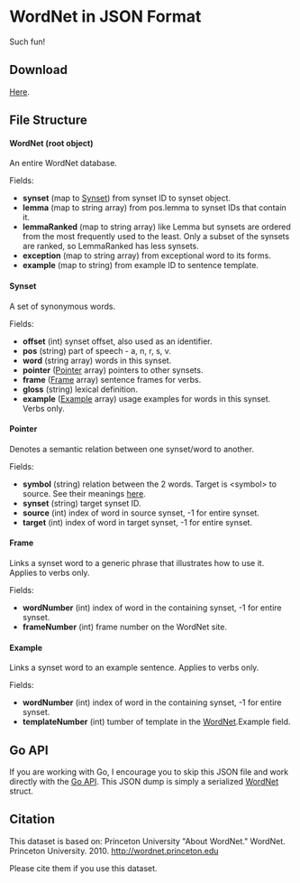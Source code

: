 WordNet in JSON Format
======================

Such fun!

Download
--------

[Here](https://www.dropbox.com/s/etbc8agulvtyzxt/wordnet.json.gz?dl=0).

File Structure
--------------

#### WordNet (root object)

An entire WordNet database.

Fields:

* **synset** (map to [Synset](#synset)) from synset ID to synset object.
* **lemma** (map to string array) from pos.lemma to synset IDs that contain it.
* **lemmaRanked** (map to string array) like Lemma but synsets are ordered from the
  most frequently used to the least. Only a subset of the synsets are ranked, so
  LemmaRanked has less synsets.
* **exception** (map to string array) from exceptional word to its forms.
* **example** (map to string) from example ID to sentence template.

#### Synset

A set of synonymous words.

Fields:

* **offset** (int) synset offset, also used as an identifier.
* **pos** (string) part of speech - a, n, r, s, v.
* **word** (string array) words in this synset.
* **pointer** ([Pointer](#pointer) array) pointers to other synsets.
* **frame** ([Frame](#frame) array) sentence frames for verbs.
* **gloss** (string) lexical definition.
* **example** ([Example](#example) array) usage examples for words in this synset. Verbs only.

#### Pointer

Denotes a semantic relation between one synset/word to another.

Fields:

* **symbol** (string) relation between the 2 words. Target is \<symbol\> to source. See their meanings
  [here](https://godoc.org/github.com/fluhus/gostuff/nlp/wordnet#pkg-constants).
* **synset** (string) target synset ID.
* **source** (int) index of word in source synset, -1 for entire synset.
* **target** (int) index of word in target synset, -1 for entire synset.

#### Frame

Links a synset word to a generic phrase that illustrates how to use it. Applies to verbs only.

Fields:

* **wordNumber** (int) index of word in the containing synset, -1 for entire synset.
* **frameNumber** (int) frame number on the WordNet site.

#### Example

Links a synset word to an example sentence. Applies to verbs only.

Fields:

* **wordNumber** (int) index of word in the containing synset, -1 for entire synset.
* **templateNumber** (int) tumber of template in the [WordNet](#wordnet).Example field.

Go API
------

If you are working with Go, I encourage you to skip this JSON file and work
directly with the [Go API](https://godoc.org/github.com/fluhus/gostuff/nlp/wordnet).
This JSON dump is simply a serialized
[WordNet](https://godoc.org/github.com/fluhus/gostuff/nlp/wordnet#WordNet)
struct.

Citation
--------

This dataset is based on: Princeton University "About WordNet." WordNet.
Princeton University. 2010. http://wordnet.princeton.edu

Please cite them if you use this dataset.
